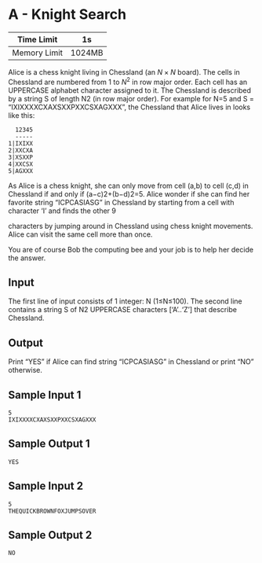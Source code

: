 # A - Knight Search

| Time Limit   | 1s     |
|--------------|--------|
| Memory Limit | 1024MB |

Alice is a chess knight living in Chessland (an $N \times N$ board). The cells in Chessland are numbered from $1$ to $N^2$ in row major order. Each cell has an UPPERCASE alphabet character assigned to it. The Chessland is described by a string S of length N2 (in row major order). For example for N=5 and S = “IXIXXXXCXAXSXXPXXCSXAGXXX”, the Chessland that Alice lives in looks like this:

	  12345
	  -----
	1|IXIXX
	2|XXCXA
	3|XSXXP
	4|XXCSX
	5|AGXXX

As Alice is a chess knight, she can only move from cell (a,b)
to cell (c,d) in Chessland if and only if (a−c)2+(b−d)2=5. Alice wonder if she can find her favorite string “ICPCASIASG” in Chessland by starting from a cell with character ‘I’ and finds the other 9

characters by jumping around in Chessland using chess knight movements. Alice can visit the same cell more than once.

You are of course Bob the computing bee and your job is to help her decide the answer.

## Input

The first line of input consists of 1 integer: N (1≤N≤100). The second line contains a string S of N2 UPPERCASE characters [‘A’..‘Z’] that describe Chessland.

## Output

Print “YES” if Alice can find string “ICPCASIASG” in Chessland or print “NO” otherwise.

## Sample Input 1

	5
	IXIXXXXCXAXSXXPXXCSXAGXXX

## Sample Output 1

	YES

## Sample Input 2

	5
	THEQUICKBROWNFOXJUMPSOVER

## Sample Output 2

	NO

<br>
<br>